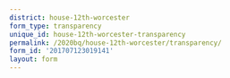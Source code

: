 ```yaml
---
district: house-12th-worcester
form_type: transparency
unique_id: house-12th-worcester-transparency
permalink: /2020bq/house-12th-worcester/transparency/
form_id: '201707123019141'
layout: form
---
```

